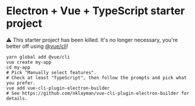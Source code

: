 # Electron + Vue + TypeScript starter project

:warning: This starter project has been killed. It's no longer necessary, you're better off using [@vue/cli](https://cli.vuejs.org/guide/)!

```shell
yarn global add @vue/cli
vue create my-app
cd my-app
# Pick "Manually select features".
# Check at least "TypeScript", then follow the prompts and pick what you prefer.
vue add vue-cli-plugin-electron-builder
# See https://github.com/nklayman/vue-cli-plugin-electron-builder for details.
```
